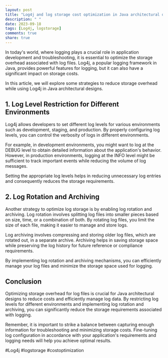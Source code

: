 ```yaml
---
layout: post
title: "Log4j and log storage cost optimization in Java architectural designs: reducing storage overhead"
description: " "
date: 2023-09-18
tags: [Log4j, logstorage]
comments: true
share: true
---
```


In today's world, where logging plays a crucial role in application development and troubleshooting, it is essential to optimize the storage overhead associated with log files. Log4j, a popular logging framework in Java, provides powerful features for logging, but it can also have a significant impact on storage costs.

In this article, we will explore some strategies to reduce storage overhead while using Log4j in Java architectural designs.

## 1. Log Level Restriction for Different Environments

Log4j allows developers to set different log levels for various environments such as development, staging, and production. By properly configuring log levels, you can control the verbosity of logs in different environments.

For example, in development environments, you might want to log at the DEBUG level to obtain detailed information about the application's behavior. However, in production environments, logging at the INFO level might be sufficient to track important events while reducing the volume of log messages.

Setting the appropriate log levels helps in reducing unnecessary log entries and consequently reduces the storage requirements.

## 2. Log Rotation and Archiving

Another strategy to optimize log storage is by enabling log rotation and archiving. Log rotation involves splitting log files into smaller pieces based on size, time, or a combination of both. By rotating log files, you limit the size of each file, making it easier to manage and store logs.

Log archiving involves compressing and storing older log files, which are rotated out, in a separate archive. Archiving helps in saving storage space while preserving the log history for future reference or compliance requirements.

By implementing log rotation and archiving mechanisms, you can efficiently manage your log files and minimize the storage space used for logging.

## Conclusion

Optimizing storage overhead for log files is crucial for Java architectural designs to reduce costs and efficiently manage log data. By restricting log levels for different environments and implementing log rotation and archiving, you can significantly reduce the storage requirements associated with logging.

Remember, it is important to strike a balance between capturing enough information for troubleshooting and minimizing storage costs. Fine-tuning log configuration in accordance with your application's requirements and logging needs will help you achieve optimal results.

#Log4j #logstorage #costoptimization